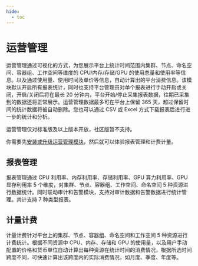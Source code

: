 ```yaml
---
hide:
  - toc
---
```


# 运营管理

运营管理通过可视化的方式，为您展示平台上统计时间范围内集群、节点、命名空间、容器组、工作空间等维度的 CPU/内存/存储/GPU 的使用总量和使用率等信息。以及通过使用量、使用时间及单价等信息，自动计算出的平台消费信息。该模块默认开启所有报表统计，同时也支持平台管理员对单个报表进行手动开启或关闭，开启/关闭后将在最长 20 分钟内，平台开始/停止采集报表数据，往期已采集到的数据还将正常展示。运营管理数据最多可在平台上保留 365 天，超过保留时间的统计数据将被自动删除。您也可以通过 CSV 或 Excel 方式下载报表后进行进一步的统计和分析。

运营管理仅对标准版及以上版本开放，社区版暂不支持。

你需要先[安装或升级运营管理模块](./gmagpie-offline-install.md)，然后就可以体验报表管理和计费计量。

## 报表管理

报表管理通过 CPU 利用率、内存利用率、存储利用率、GPU 算力利用率、GPU 显存利用率 5 个维度，对集群、节点、容器组、工作空间、命名空间 5 种资源进行数据统计。同时联动审计和告警模块，支持对审计数据和告警数据进行统计管理。共计支持 7 种类型报表。

## 计量计费

计量计费针对平台上的集群、节点、容器组、命名空间和工作空间 5 种资源进行计费统计。根据不同资源中 CPU、内存、存储和 GPU 的使用量，以及用户手动配置的价格和货币单位自动计算出每种资源在统计时间的消费情况，根据所选时间跨度不同，可快速计算出该跨度内的实际消费情况，如月度、季度、年度等。
